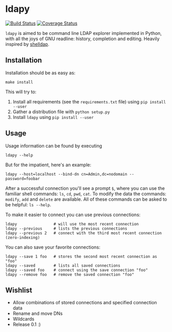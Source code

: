 ldapy
=====

[![Build Status](https://travis-ci.org/rootmos/ldapy.svg)](https://travis-ci.org/rootmos/ldapy)
[![Coverage Status](https://coveralls.io/repos/rootmos/ldapy/badge.png)](https://coveralls.io/r/rootmos/ldapy)

`ldapy` is aimed to be command line LDAP explorer implemented in Python, with
all the joys of GNU readline: history, completion and editing.
Heavily inspired by [shelldap](http://projects.martini.nu/shelldap).

Installation
------------
Installation should be as easy as:

```
make install
```

This will try to:

1. Install all requirements (see the `requirements.txt` file) using `pip install --user`
2. Gather a distribution file with `python setup.py`
3. Install `ldapy` using `pip install --user`

Usage
-----
Usage information can be found by executing
```
ldapy --help
```

But for the impatient, here's an example:
```
ldapy --host=localhost --bind-dn cn=Admin,dc=nodomain --password=foobar
```
After a successful connection you'll see a prompt `$`, where you can use the
familiar shell commands: `ls`, `cd`, `pwd`, `cat`.
To modify the data the commands: `modify`, `add` and `delete` are available.
All of these commands can be asked to be helpful: `ls --help`.

To make it easier to connect you can use previous connections:
```
ldapy                # will use the most recent connection
ldapy --previous     # lists the previous connections
ldapy --previous 2   # connect with the third most recent connection (zero-indexing)
```

You can also save your favorite connections:
```
ldapy --save 1 foo   # stores the second most recent connection as "foo"
ldapy --saved        # lists all saved connections
ldapy --saved foo    # connect using the save connection "foo"
ldapy --remove foo   # remove the saved connection "foo"
```

Wishlist
--------
* Allow combinations of stored connections and specified connection data
* Rename and move DNs
* Wildcards
* Release 0.1 :)

